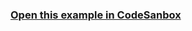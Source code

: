### [Open this example in CodeSanbox](https://codesandbox.io/s/github/Engagespot/engagespot/tree/master/examples/examples-react-native)
